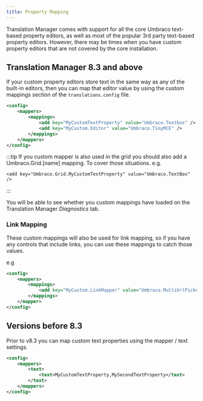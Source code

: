 ```yaml
---
title: Property Mapping
---
```


Translation Manager comes with support for all the core Umbraco text-based property editors, as well as most of the popular 3rd party text-based property editors. However, there may be times when you have custom property editors that are not covered by the core installation.

## Translation Manager 8.3 and above
If your custom property editors store text in the same way as any of the built-in editors, then you can map that editor value by using the custom mappings section of the `translations.config` file. 

```xml
<config>
    <mappers>
        <mappings>
            <add key="MyCustomTextProperty" value="Umbraco.Textbox" />
            <add key="MyCustom.Editor" value="Umbraco.TinyMCE" />
        </mappings>
    </mappers>
</config>
```

:::tip
If you custom mapper is also used in the grid you should also add a Umbraco.Grid.[name] mapping. To cover those situations. e.g.


```
<add key="Umbraco.Grid.MyCustomTextProperty" value="Umbraco.TextBox" />
```
:::

You will be able to see whether you custom mappings have loaded on the Translation Manager *Diagnostics* tab.

### Link Mapping 
These custom mappings will also be used for link mapping, so if you have any controls that include links, you can use these mappings to catch those values.

e.g 

```xml
<config>
    <mappers>
        <mappings>
            <add key="MyCustom.LinkMapper" value="Umbraco.MultiUrlPicker" />
        </mappings>
    </mapper>
</config>
```

## Versions before 8.3
Prior to v8.3 you can map custom text properties using the mapper / text settings. 

```xml
<config>
    <mappers>
        <text>
            <text>MyCustomTextProperty,MySecondTextProperty</text>
        </text>
    </mappers>
</config>
```

